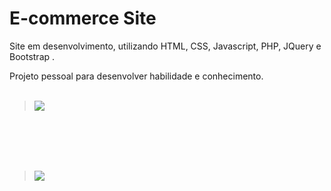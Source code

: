 # E-commerce Site

Site em desenvolvimento, utilizando HTML, CSS, Javascript, PHP, JQuery e Bootstrap .

Projeto pessoal para desenvolver habilidade e conhecimento.<br/><br/>

><img src="https://raw.githubusercontent.com/willsouto/Ecommerce---Code-proj/master/img/img1.jpg"></img>

<br/><br/><br/><br/>
><img src="https://raw.githubusercontent.com/willsouto/Ecommerce---Code-proj/master/img/img2.jpg"></img>






